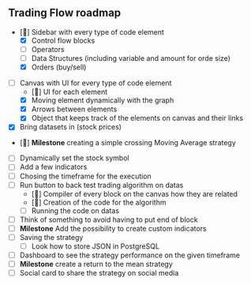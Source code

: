 ## Trading Flow roadmap 

- [🚧] Sidebar with every type of code element 
    - [x] Control flow blocks
    - [ ] Operators
    - [ ] Data Structures (including variable and amount for orde size)
    - [x] Orders (buy/sell)
- [ ] Canvas with UI for every type of code element
    - [🚧] UI for each element
    - [x] Moving element dynamically with the graph
    - [x] Arrows between elements
    - [x] Object that keeps track of the elements on canvas and their links
- [x] Bring datasets in (stock prices)
- [🚧] **Milestone** creating a simple crossing Moving Average strategy
- [ ] Dynamically set the stock symbol
- [ ] Add a few indicators
- [ ] Chosing the timeframe for the execution
- [ ] Run button to back test trading algorithm on datas
    - [🚧] Compiler of every block on the canvas how they are related
    - [🚧] Creation of the code for the algorithm
    - [ ] Running the code on datas
- [ ] Think of something to avoid having to put end of block
- [ ] **Milestone** Add the possibility to create custom indicators
- [ ] Saving the strategy
    - [ ] Look how to store JSON in PostgreSQL
- [ ] Dashboard to see the strategy performance on the given timeframe
- [ ] **Milestone** create a return to the mean strategy
- [ ] Social card to share the strategy on social media
